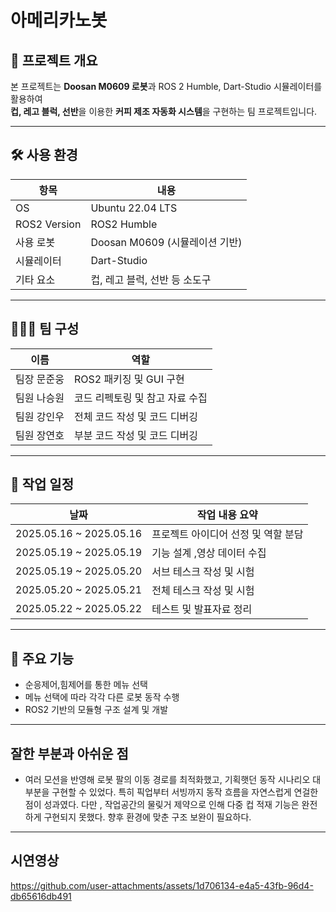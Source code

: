 # 아메리카노봇


## 📌 프로젝트 개요
본 프로젝트는 **Doosan M0609 로봇**과 ROS 2 Humble, Dart-Studio 시뮬레이터를 활용하여  
**컵, 레고 블럭, 선반**을 이용한 **커피 제조 자동화 시스템**을 구현하는 팀 프로젝트입니다.  

---

## 🛠️ 사용 환경

| 항목         | 내용                          |
|--------------|-------------------------------|
| OS           | Ubuntu 22.04 LTS              |
| ROS2 Version | ROS2 Humble       |
| 사용 로봇     | Doosan M0609 (시뮬레이션 기반) |
| 시뮬레이터    | Dart-Studio                    |
| 기타 요소     | 컵, 레고 블럭, 선반 등 소도구   |

---

## 🧑‍🤝‍🧑 팀 구성

| 이름 | 역할 |
|------|------|
| 팀장 문준웅 | ROS2 패키징 및 GUI 구현 |
| 팀원 나승원 | 코드 리펙토링 및 참고 자료 수집 |
| 팀원 강인우 | 전체 코드 작성 및 코드 디버깅 |
| 팀원 장연호 | 부분 코드 작성 및 코드 디버깅 |

---

## 📅 작업 일정

| 날짜       | 작업 내용 요약                     |
|------------|------------------------------------|
| 2025.05.16 ~ 2025.05.16 | 프로젝트 아이디어 선정 및 역할 분담     |
| 2025.05.19 ~ 2025.05.19 | 기능 설계 ,영상 데이터 수집 |
| 2025.05.19 ~ 2025.05.20  | 서브 테스크 작성 및 시험  |
| 2025.05.20 ~ 2025.05.21 | 전체 테스크 작성 및 시험   |
| 2025.05.22 ~ 2025.05.22| 테스트 및 발표자료 정리         |

---

## 🚀 주요 기능

- 순응제어,힘제어를 통한 메뉴 선택
- 메뉴 선택에 따라 각각 다른 로봇 동작 수행
- ROS2 기반의 모듈형 구조 설계 및 개발

---

## 잘한 부분과 아쉬운 점
- 여러 모션을 반영해 로봇 팔의 이동 경로를 최적화했고, 기획햇던 동작 시나리오 대부분을 구현할 수 있었다. 특히 픽업부터 서빙까지 동작 흐름을 자연스럽게 연걸한점이 성과였다. 다만 , 작업공간의 물맂거 제약으로 인해 다중 컵 적재 기능은 완전하게 구현되지 못했다. 향후 환경에 맞춘 구조 보완이 필요하다.

---
## 시연영상

https://github.com/user-attachments/assets/1d706134-e4a5-43fb-96d4-db65616db491



